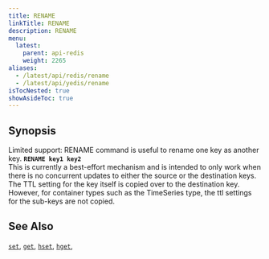 ```yaml
---
title: RENAME
linkTitle: RENAME
description: RENAME
menu:
  latest:
    parent: api-redis
    weight: 2265
aliases:
  - /latest/api/redis/rename
  - /latest/api/yedis/rename
isTocNested: true
showAsideToc: true
---
```


## Synopsis
Limited support: RENAME command is useful to rename one key as another key.
<b>`RENAME key1 key2`</b><br>
This is currently a best-effort mechanism and is intended to only work when there is
no concurrent updates to either the source or the destination keys. The TTL setting
for the key itself is copied over to the destination key. However, for container
types such as the TimeSeries type, the ttl settings for the sub-keys are not copied.
## See Also
[`set`](../set/),
[`get`](../get/),
[`hset`](../hset/),
[`hget`](../hget/),
